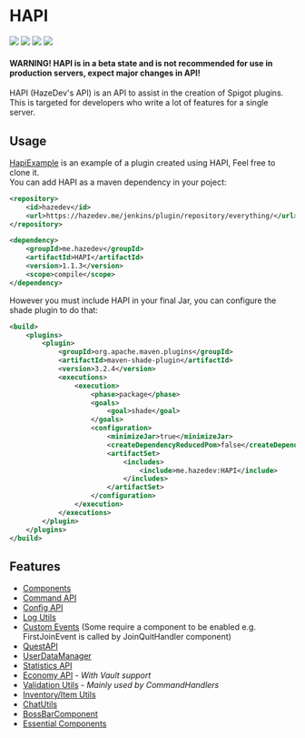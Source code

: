 # HAPI
[<img src="https://img.shields.io/jenkins/build?jobUrl=https%3A%2F%2Fhazedev.me%2Fjenkins%2Fjob%2FHAPI%2F&label=build">](https://hazedev.me/jenkins/job/HAPI)
[<img src="https://img.shields.io/github/issues/haz8989/HAPI">](https://github.com/haz8989/HAPI/issues)
[<img src="https://img.shields.io/github/last-commit/haz8989/HAPI">](https://github.com/haz8989/HAPI/commits/master)
[<img src="https://img.shields.io/tokei/lines/github/haz8989/HAPI">](https://chrome.google.com/webstore/detail/github-gloc/kaodcnpebhdbpaeeemkiobcokcnegdki)
#### WARNING! HAPI is in a beta state and is not recommended for use in production servers, expect major changes in API!<br>
HAPI (HazeDev's API) is an API to assist in the creation of Spigot plugins.
This is targeted for developers who write a lot of features for a single server.
## Usage
[HapiExample](https://github.com/haz8989/HapiExample) is an example of a plugin created using HAPI, Feel free to clone it.<br>
You can add HAPI as a maven dependency in your poject:
```xml
<repository>
    <id>hazedev</id>
    <url>https://hazedev.me/jenkins/plugin/repository/everything/</url>
</repository>
```
```xml
<dependency>
    <groupId>me.hazedev</groupId>
    <artifactId>HAPI</artifactId>
    <version>1.1.3</version>
    <scope>compile</scope>
</dependency>
```
However you must include HAPI in your final Jar, you can configure the shade plugin to do that:
```xml
<build>
    <plugins>
        <plugin>
            <groupId>org.apache.maven.plugins</groupId>
            <artifactId>maven-shade-plugin</artifactId>
            <version>3.2.4</version>
            <executions>
                <execution>
                    <phase>package</phase>
                    <goals>
                        <goal>shade</goal>
                    </goals>
                    <configuration>
                        <minimizeJar>true</minimizeJar>
                        <createDependencyReducedPom>false</createDependencyReducedPom>
                        <artifactSet>
                            <includes>
                                <include>me.hazedev:HAPI</include>
                            </includes>
                        </artifactSet>
                    </configuration>
                </execution>
            </executions>
        </plugin>
    </plugins>
</build>
```
## Features
- [Components](src/main/java/me/hazedev/hapi/component)
- [Command API](src/main/java/me/hazedev/hapi/command)
- [Config API](src/main/java/me/hazedev/hapi/config)
- [Log Utils](src/main/java/me/hazedev/hapi/logging)
- [Custom Events](src/main/java/me/hazedev/hapi/event) (Some require a component to be enabled e.g. FirstJoinEvent is called by JoinQuitHandler component)
- [QuestAPI](src/main/java/me/hazedev/hapi/quest)
- [UserDataManager](src/main/java/me/hazedev/hapi/userdata)
- [Statistics API](src/main/java/me/hazedev/hapi/stats)
- [Economy API](src/main/java/me/hazedev/hapi/economy) - _With Vault support_
- [Validation Utils](src/main/java/me/hazedev/hapi/validation) - _Mainly used by CommandHandlers_
- [Inventory/Item Utils](src/main/java/me/hazedev/hapi/inventory)
- [ChatUtils](src/main/java/me/hazedev/hapi/chat)
- [BossBarComponent](src/main/java/me/hazedev/hapi/bossbar)
- [Essential Components](src/main/java/me/hazedev/hapi/essentials)
